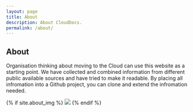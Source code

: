 ```yaml
---
layout: page
title: About
description: About CloudDocs.
permalink: /about/
---
```


## About

Organisation thinking about moving to the Cloud can use this website as a starting point. We have collected and combined information from different public available sources and have tried to make it readable. By placing all infromation into a Github project, you can clone and extend the infromation needed.

{% if  site.about_img %}
<img itemprop="image" src="{{ site.about_img }}" >
{% endif %}
